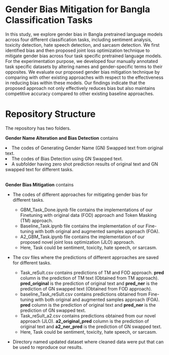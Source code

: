 # Gender Bias Mitigation for Bangla Classification Tasks

In this study, we explore gender bias in Bangla pretrained language models across four different classification tasks, including sentiment analysis, toxicity detection, hate speech detection, and sarcasm detection. We first identified bias and then proposed joint loss optimization technique to mitigate gender bias across four task specific pretrained language models. For the experimentation purpose, we developed four manually annotated task specific datasets by altering names and gender-specific terms to their opposites. We evaluate our proposed gender bias mitigation technique by comparing with other existing approaches with respect to the effectiveness in reducing bias within these models. Our findings indicate that the proposed approach not only effectively reduces bias but also maintains competitive accuracy compared to other existing baseline approaches.


# Repository Structure
The repository has two folders.

**Gender Name Alteration and Bias Detection** contains  
<li> The codes of Generating Gender Name (GN) Swapped text from original text.</li>
<li> The codes of Bias Detection using GN Swapped text. </li>
<li> A subfolder having zero shot prediction results of original text and GN swapped text for different tasks.</li>
<br>

**Gender Bias Mitigation** contains 
- The codes of different approaches for mitigating gender bias for different tasks. 
   - GBM_Task_Done.ipynb file contains the implementations of our Finetuning with original data (FOD) approach and Token Masking (TM) approach. <br>
  - Baseline_Task.ipynb file contains the implementation of our Fine-tuning with both original and augmented samples approach (FOA). <br>
  - A2_GBM_Task.ipynb file contains the implementation of our proposed novel joint loss optimization (JLO) approach. 
  - Here, Task could be sentiment, toxicity, hate speech, or sarcasm.<br>


- The csv files where the predictions of different approaches are saved for different tasks.
  - Task_reSult.csv contains predictions of TM and FOD approach. **pred** column is the prediction of TM text (Obtained from TM approach). **pred_original** is the prediction of original text and **pred_ner** is the prediction of GN swapped text (Obtained from FOD approach).
  - baseline_Task_reSult.csv contains predictions obtained from Fine-tuning with both original and augmented samples approach (FOA). **pred** column is the prediction of original text and **pred_ner** is the prediction of GN swapped text.
  - Task_reSult_a2.csv contains predictions obtained from our novel approach (JLO). **a2_original_pred** column is the prediction of original text and **a2_ner_pred** is the prediction of GN swapped text.
  - Here, Task could be sentiment, toxicity, hate speech, or sarcasm.

- Directory named updated dataset where cleaned data were put that can be used to reproduce our results.
